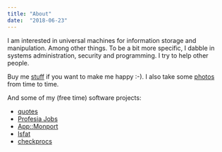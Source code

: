 ```yaml
---
title: "About"
date:  "2018-06-23"
---
```


I am interested in universal machines for information storage and manipulation. Among other things. To be a bit more specific, I dabble in systems administration, security and programming. I try to help other people.

Buy me [stuff](https://amzn.com/w/23WE353M6O53S) if you want to make me happy :-). I also take some [photos](https://www.flickr.com/photos/jozrei) from time to time.

And some of my (free time) software projects:

- [quotes](http://quotes.reisinge.net)
- [Profesia Jobs](http://jreisinger.github.io/profesia-jobs)
- [App::Monport](https://metacpan.org/pod/App::Monport)
- [lsfat](https://github.com/jreisinger/sys/blob/master/lsfat)
- [checkprocs](https://github.com/jreisinger/checkprocs)

